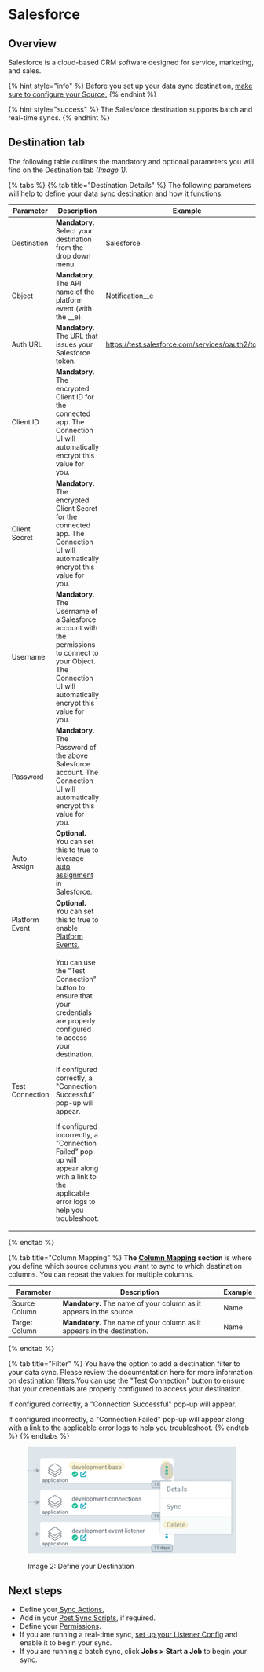 # Salesforce

## Overview

Salesforce is a cloud-based CRM software designed for service, marketing, and sales.

{% hint style="info" %}
Before you set up your data sync destination, [make sure to configure your Source.](../supported-data-sync-sources/)
{% endhint %}

{% hint style="success" %}
The Salesforce destination supports batch and real-time syncs.
{% endhint %}

## Destination tab

The following table outlines the mandatory and optional parameters you will find on the Destination tab _(Image 1)._

{% tabs %}
{% tab title="Destination Details" %}
The following parameters will help to define your data sync destination and how it functions.

<table><thead><tr><th>Parameter</th><th width="289.66666666666663">Description</th><th>Example</th></tr></thead><tbody><tr><td>Destination</td><td><strong>Mandatory.</strong> Select your destination from the drop down menu.</td><td>Salesforce</td></tr><tr><td>Object</td><td><strong>Mandatory.</strong> The API name of the platform event (with the __e).</td><td>Notification__e</td></tr><tr><td>Auth URL</td><td><strong>Mandatory.</strong> The URL that issues your Salesforce token.</td><td><a href="https://test.salesforce.com/services/oauth2/token">https://test.salesforce.com/services/oauth2/token</a> </td></tr><tr><td>Client ID</td><td><strong>Mandatory.</strong> The encrypted Client ID for the connected app. The Connection UI will automatically encrypt this value for you.</td><td></td></tr><tr><td>Client Secret</td><td><strong>Mandatory.</strong> The encrypted Client Secret for the connected app. The Connection UI will automatically encrypt this value for you.</td><td></td></tr><tr><td>Username</td><td><strong>Mandatory.</strong> The Username of a Salesforce account with the permissions to connect to your Object. The Connection UI will automatically encrypt this value for you.</td><td></td></tr><tr><td>Password</td><td><strong>Mandatory.</strong> The Password of the above Salesforce account. The Connection UI will automatically encrypt this value for you.</td><td></td></tr><tr><td>Auto Assign</td><td><strong>Optional.</strong> You can set this to true to leverage<a href="https://help.salesforce.com/s/articleView?id=000385136&#x26;language=en_US&#x26;type=1"> auto assignment</a> in Salesforce.</td><td></td></tr><tr><td>Platform Event</td><td><strong>Optional.</strong> You can set this to true to enable <a href="https://www.salesforceben.com/salesforce-platform-events/">Platform Events.</a></td><td></td></tr><tr><td>Test Connection</td><td><p>You can use the "Test Connection" button to ensure that your credentials are properly configured to access your destination. </p><p></p><p>If configured correctly, a "Connection Successful" pop-up will appear.</p><p></p><p>If configured incorrectly, a "Connection Failed" pop-up will appear along with a link to the applicable error logs to help you troubleshoot.</p></td><td></td></tr></tbody></table>
{% endtab %}

{% tab title="Column Mapping" %}
**The** [**Column Mapping**](../building-data-syncs/columns-and-mappings/#3.-column-mappings) **section** is where you define which source columns you want to sync to which destination columns. You can repeat the values for multiple columns.

| Parameter     | Description                                                              | Example |
| ------------- | ------------------------------------------------------------------------ | ------- |
| Source Column | **Mandatory.** The name of your column as it appears in the source.      | Name    |
| Target Column | **Mandatory.** The name of your column as it appears in the destination. | Name    |
{% endtab %}

{% tab title="Filter" %}
You have the option to add a destination filter to your data sync. Please review the documentation here for more information on [destination filters.](../building-data-syncs/advanced-settings/filters.md#target-filters)You can use the "Test Connection" button to ensure that your credentials are properly configured to access your destination.

If configured correctly, a "Connection Successful" pop-up will appear.

If configured incorrectly, a "Connection Failed" pop-up will appear along with a link to the applicable error logs to help you troubleshoot.
{% endtab %}
{% endtabs %}

<div data-full-width="true">

<figure><img src="../../.gitbook/assets/image (393).png" alt=""><figcaption><p>Image 2: Define your Destination</p></figcaption></figure>

</div>

## Next steps

* Define your[ ](../building-data-syncs/sync-actions.md)[Sync Actions.](../building-data-syncs/sync-actions.md)
* Add in your [Post Sync Scripts](../building-data-syncs/advanced-settings/post-sync-scripts.md), if required.
* Define your [Permissions](../building-data-syncs/#2.-create-a-data-sync-configuration).
* If you are running a real-time sync, [set up your Listener Config](../supported-real-time-sources/) and enable it to begin your sync.
* If you are running a batch sync, click **Jobs > Start a Job** to begin your sync.
